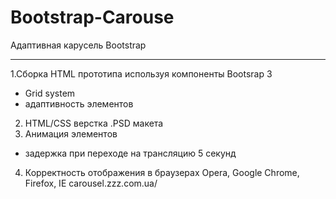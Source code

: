 # Bootstrap-Carouse
Адаптивная  карусель Bootstrap
***
1.Сборка HTML прототипа используя компоненты Bootsrap 3
- Grid system
- адаптивность элементов
2. HTML/CSS верстка .PSD макета
3. Анимация элементов
- задержка при переходе на трансляцию 5 секунд
4. Корректность отображения в браузерах Opera, Google Chrome, Firefox, IE
carousel.zzz.com.ua/
